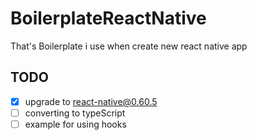 # BoilerplateReactNative
That's Boilerplate i use when create new react native app

## TODO
- [X] upgrade to react-native@0.60.5
- [ ] converting to typeScript
- [ ] example for using hooks
